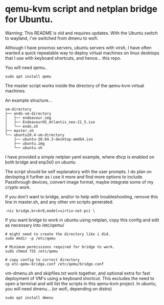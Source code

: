 # qemu-kvm script and netplan bridge for Ubuntu.

Warning: This README is old and requires updates. With the Ubuntu switch to wayland, i've switched from dmenu to wofi.

Although I have proxmox servers, ubuntu servers with virsh, I have often wanted a quick repeatable way to deploy
virtual machines on linux desktops that I use with keyboard shortcuts, and hence... this repo.

You will need qemu..
~~~
sudo apt install qemu
~~~

The master script works inside the directory of the qemu-kvm virtual machines.

An example structure...

~~~
vm-directory
├── endo-vm-directory
│   ├── endeavour.img
│   ├── EndeavourOS_Atlantis_neo-21_5.iso
│   └── endo.sh
├── master.sh
└── ubuntu20.4-vm-directory
    ├── ubuntu-20.04.3-desktop-amd64.iso
    ├── ubuntu.img
    └── ubuntu.sh
~~~

I have provided a simple netplan yaml example, where dhcp is enabled on both bridge and enp3s0 on ubuntu

The script should be self explanatory with the user prompts. I do plan on devloping it further as i use it more and find
more options to include. Passthrough devices, convert image format, maybe integrate some of my crypto work. 

If you don't want to bridge, and/or to help with troubleshooting, remove this line in master.sh, and any other vm scripts generated.

~~~
-nic bridge,br=br0,model=virtio-net-pci \
~~~

If you want bridge to work in ubuntu using netplan, copy this config and edit as necessary into /etc/qemu/
~~~
# might need to create the directory like i did.
sudo mkdir -p /etc/qemu

# Minimum permissions required for bridge to work.
sudo chmod 755 /etc/qemu

# copy config to correct directory
cp etc-qemu-bridge.conf /etc/qemu/bridge.conf
~~~
vm-dmenu.sh and skipfiles.txt work together, and optional extra for fast deployment of VM's using a keyboard shortcut.
This excludes the need to open a terminal and will list the scripts in this qemu-kvm project.
In ubuntu, you will need dmenu... (or wofi, depending on distro)
~~~
sudo apt install dmenu
~~~
